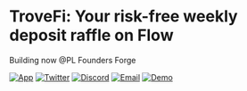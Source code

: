 # TroveFi: Your risk-free weekly deposit raffle on Flow

Building now @PL Founders Forge



[![App](https://img.shields.io/badge/App-Launch-blue?logo=appveyor)]()
[![Twitter](https://img.shields.io/badge/Twitter-%40TroveFi-1DA1F2?logo=twitter)](https://x.com/TroveFi)
[![Discord](https://img.shields.io/badge/Discord-Join-purple?logo=discord)]()
[![Email](https://img.shields.io/badge/Email-xiremol1010@gmail.com-red?logo=gmail)](mailto:xiremol1010@gmail.com)
[![Demo](https://img.shields.io/badge/Demo-Online-brightgreen?logo=netlify)](https://startling-lolly-07ea9a.netlify.app/)

